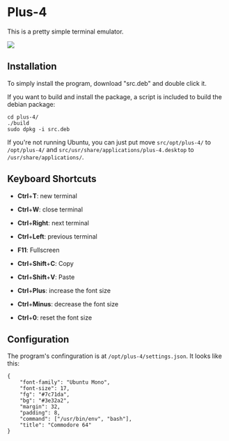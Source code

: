 # Plus-4

This is a pretty simple terminal emulator.

![](http://i.imgur.com/SKv5q.png)

## Installation

To simply install the program, download "src.deb" and double click it.

If you want to build and install the package, a script is included to
build the debian package:

    cd plus-4/
    ./build
    sudo dpkg -i src.deb

If you're not running Ubuntu, you can just put move `src/opt/plus-4/`
to `/opt/plus-4/` and `src/usr/share/applications/plus-4.desktop` to
`/usr/share/applications/`.

## Keyboard Shortcuts

 - **Ctrl**+**T**: new terminal
 - **Ctrl**+**W**: close terminal
 - **Ctrl**+**Right**: next terminal
 - **Ctrl**+**Left**: previous terminal

 - **F11**: Fullscreen

 - **Ctrl**+**Shift**+**C**: Copy
 - **Ctrl**+**Shift**+**V**: Paste

 - **Ctrl**+**Plus**: increase the font size
 - **Ctrl**+**Minus**: decrease the font size
 - **Ctrl**+**0**: reset the font size

## Configuration

The program's confinguration is at `/opt/plus-4/settings.json`.
It looks like this:

    {
        "font-family": "Ubuntu Mono",
        "font-size": 17,
        "fg": "#7c71da",
        "bg": "#3e32a2",
        "margin": 32,
        "padding": 8,
        "command": ["/usr/bin/env", "bash"],
        "title": "Commodore 64"
    }
